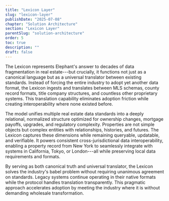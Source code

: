 ```yaml
---
title: "Lexicon Layer"
slug: "lexicon-layer"
publishDate: "2025-07-08"
chapter: "Solution Architecture"
section: "Lexicon Layer"
parentSlug: "solution-architecture"
order: 5
toc: true
description: ""
draft: false
---
```


The Lexicon represents Elephant's answer to decades of data fragmentation in real estate---but crucially, it functions not just as a canonical language but as a universal translator between existing standards. Instead of forcing the entire industry to adopt yet another data format, the Lexicon ingests and translates between MLS schemas, county record formats, title company structures, and countless other proprietary systems. This translation capability eliminates adoption friction while creating interoperability where none existed before.

The model unifies multiple real estate data standards into a deeply relational, normalized structure optimized for ownership changes, mortgage payoffs, upgrades, and regulatory complexity. Properties are not simple objects but complex entities with relationships, histories, and futures. The Lexicon captures these dimensions while remaining queryable, updatable, and verifiable. It powers consistent cross-jurisdictional data interoperability, enabling a property record from New York to seamlessly integrate with systems in California, Tokyo, or London---all while preserving local data requirements and formats.

By serving as both canonical truth and universal translator, the Lexicon solves the industry's babel problem without requiring unanimous agreement on standards. Legacy systems continue operating in their native formats while the protocol handles translation transparently. This pragmatic approach accelerates adoption by meeting the industry where it is without demanding wholesale transformation.
